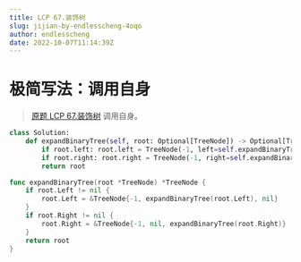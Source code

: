 ```yaml
---
title: LCP 67.装饰树
slug: jijian-by-endlesscheng-4oqo
author: endlesscheng
date: 2022-10-07T11:14:39Z
---
```

# 极简写法：调用自身
 
> [原题 LCP 67.装饰树](https://leetcode.cn/problems/KnLfVT)
调用自身。

```py [sol1-Python]
class Solution:
    def expandBinaryTree(self, root: Optional[TreeNode]) -> Optional[TreeNode]:
        if root.left: root.left = TreeNode(-1, left=self.expandBinaryTree(root.left))
        if root.right: root.right = TreeNode(-1, right=self.expandBinaryTree(root.right))
        return root
```

```go [sol1-Go]
func expandBinaryTree(root *TreeNode) *TreeNode {
	if root.Left != nil {
		root.Left = &TreeNode{-1, expandBinaryTree(root.Left), nil}
	}
	if root.Right != nil {
		root.Right = &TreeNode{-1, nil, expandBinaryTree(root.Right)}
	}
	return root
}
```
